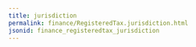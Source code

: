 ```yaml
---
title: jurisdiction
permalink: finance/RegisteredTax.jurisdiction.html
jsonid: finance_registeredtax_jurisdiction
---
```

